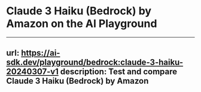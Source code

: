 # Claude 3 Haiku (Bedrock) by Amazon on the AI Playground


---
url: https://ai-sdk.dev/playground/bedrock:claude-3-haiku-20240307-v1
description: Test and compare Claude 3 Haiku (Bedrock) by Amazon
---
